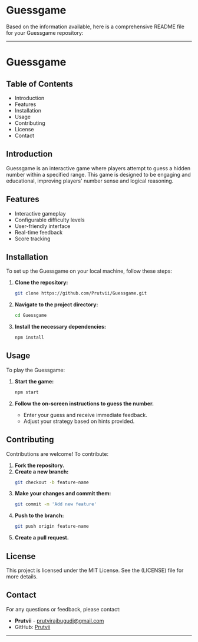 # Guessgame

Based on the information available, here is a comprehensive README file for your Guessgame repository:

---

# Guessgame

## Table of Contents
- Introduction
- Features
- Installation
- Usage
- Contributing
- License
- Contact

## Introduction
Guessgame is an interactive game where players attempt to guess a hidden number within a specified range. This game is designed to be engaging and educational, improving players' number sense and logical reasoning.

## Features
- Interactive gameplay
- Configurable difficulty levels
- User-friendly interface
- Real-time feedback
- Score tracking

## Installation
To set up the Guessgame on your local machine, follow these steps:

1. **Clone the repository:**
   ```bash
   git clone https://github.com/Prutvii/Guessgame.git
   ```

2. **Navigate to the project directory:**
   ```bash
   cd Guessgame
   ```

3. **Install the necessary dependencies:**
   ```bash
   npm install
   ```

## Usage
To play the Guessgame:

1. **Start the game:**
   ```bash
   npm start
   ```

2. **Follow the on-screen instructions to guess the number.**
   - Enter your guess and receive immediate feedback.
   - Adjust your strategy based on hints provided.

## Contributing
Contributions are welcome! To contribute:

1. **Fork the repository.**
2. **Create a new branch:**
   ```bash
   git checkout -b feature-name
   ```
3. **Make your changes and commit them:**
   ```bash
   git commit -m 'Add new feature'
   ```
4. **Push to the branch:**
   ```bash
   git push origin feature-name
   ```
5. **Create a pull request.**

## License
This project is licensed under the MIT License. See the (LICENSE) file for more details.

## Contact
For any questions or feedback, please contact:

- **Prutvii** - prutvirajbugudi@gmail.com
- GitHub: [Prutvii](https://github.com/Prutvii)

---
